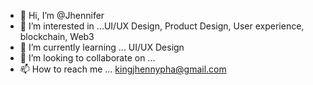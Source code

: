 - 👋 Hi, I’m @Jhennifer
- 👀 I’m interested in ...UI/UX Design, Product Design, User experience, blockchain, Web3
- 🌱 I’m currently learning ... UI/UX Design
- 💞️ I’m looking to collaborate on ...
- 📫 How to reach me ... kingjhennypha@gmail.com

<!---
Kingjhenny/Kingjhenny is a ✨ special ✨ repository because its `README.md` (this file) appears on your GitHub profile.
You can click the Preview link to take a look at your changes.
--->
